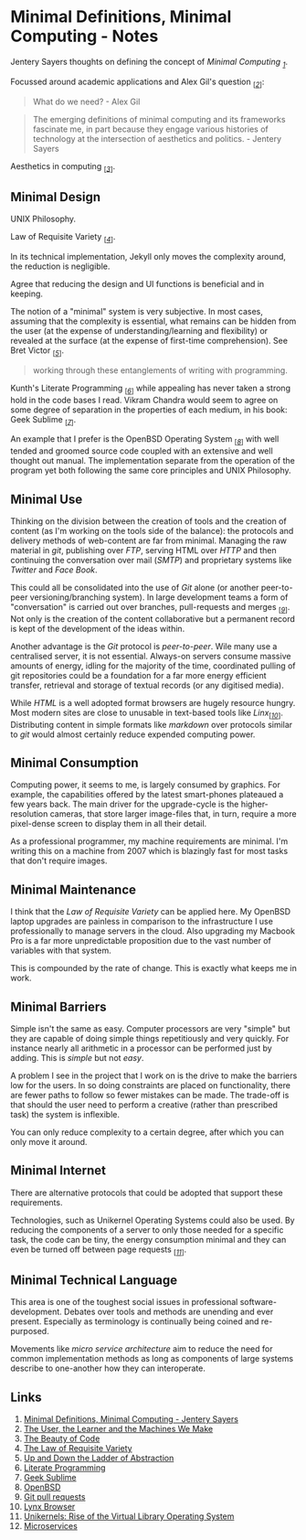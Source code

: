 # Minimal Definitions, Minimal Computing - Notes

Jentery Sayers thoughts on defining the concept of _Minimal
Computing_ <sub>_[1](#ref1)_</sub>.

Focussed around academic applications and Alex Gil's
question <sub>[_[2](#ref2)_]</sub>:

> What do we need? - Alex Gil

> The emerging definitions of minimal computing and its frameworks
> fascinate me, in part because they engage various histories of
> technology at the intersection of aesthetics and politics. - Jentery Sayers

Aesthetics in computing <sub>[_[3](#ref3)_]</sub>.

## Minimal Design

UNIX Philosophy.

Law of Requisite Variety <sub>[_[4](#ref4)_]</sub>.

In its technical implementation, Jekyll only moves the complexity
around, the reduction is negligible.

Agree that reducing the design and UI functions is beneficial and in
keeping.

The notion of a "minimal" system is very subjective. In most cases,
assuming that the complexity is essential, what remains can be hidden
from the user (at the expense of understanding/learning and
flexibility) or revealed at the surface (at the expense of first-time
comprehension). See Bret Victor <sub>[_[5](#ref5)_]</sub>.

> working through these entanglements of writing with programming.

Kunth's Literate Programming <sub>[_[6](#ref6)_]</sub> while
appealing has never taken a strong hold in the code bases I read.
Vikram Chandra would seem to agree on some degree of separation in
the properties of each medium, in his book: Geek Sublime
<sub>[_[7](#ref7)_]</sub>.

An example that I prefer is the OpenBSD Operating System
<sub>[_[8](#ref8)_]</sub> with well tended and groomed source code
coupled with an extensive and well thought out manual. The
implementation separate from the operation of the program yet both
following the same core principles and UNIX Philosophy.

## Minimal Use

Thinking on the division between the creation of tools and the
creation of content (as I'm working on the tools side of the
balance): the protocols and delivery methods of web-content are far
from minimal. Managing the raw material in _git_, publishing over
_FTP_, serving HTML over _HTTP_ and then continuing the conversation
over mail (_SMTP_) and proprietary systems like _Twitter_ and _Face
Book_.

This could all be consolidated into the use of _Git_ alone (or
another peer-to-peer versioning/branching system). In large
development teams a form of "conversation" is carried out over
branches, pull-requests and merges <sub>[_[9](#ref9)_]</sub>.
Not only is the creation of the content collaborative but a permanent
record is kept of the development of the ideas within.

Another advantage is the _Git_ protocol is _peer-to-peer_. Wile many
use a centralised server, it is not essential. Always-on servers
consume massive amounts of energy, idling for the majority of the
time, coordinated pulling of git repositories could be a foundation
for a far more energy efficient transfer, retrieval and storage of
textual records (or any digitised media).

While _HTML_ is a well adopted format browsers are hugely resource
hungry. Most modern sites are close to unusable in text-based tools
like _Linx_<sub>[_[10](#ref10)_]</sub>. Distributing content in simple
formats like _markdown_ over protocols similar to _git_ would almost
certainly reduce expended computing power.

## Minimal Consumption

Computing power, it seems to me, is largely consumed by graphics. For
example, the capabilities offered by the latest smart-phones
plateaued a few years back. The main driver for the upgrade-cycle is
the higher-resolution cameras, that store larger image-files that, in
turn, require a more pixel-dense screen to display them in all their
detail.

As a professional programmer, my machine requirements are minimal.
I'm writing this on a machine from 2007 which is blazingly fast for
most tasks that don't require images.

## Minimal Maintenance

I think that the _Law of Requisite Variety_ can be applied here. My
OpenBSD laptop upgrades are painless in comparison to the
infrastructure I use professionally to manage servers in the cloud.
Also upgrading my Macbook Pro is a far more unpredictable
proposition due to the vast number of variables with that system.

This is compounded by the rate of change. This is exactly what keeps
me in work.

## Minimal Barriers

Simple isn't the same as easy. Computer processors are very "simple"
but they are capable of doing simple things repetitiously and very
quickly. For instance nearly all arithmetic in a processor can be
performed just by adding. This is _simple_ but not _easy_.

A problem I see in the project that I work on is the drive to make
the barriers low for the users. In so doing constraints are placed on
functionality, there are fewer paths to follow so fewer mistakes can
be made. The trade-off is that should the user need to perform a
creative (rather than prescribed task) the system is inflexible.

You can only reduce complexity to a certain degree, after which you
can only move it around.

## Minimal Internet

There are alternative protocols that could be adopted that support
these requirements.

Technologies, such as Unikernel Operating Systems could also be used.
By reducing the components of a server to only those needed for a
specific task, the code can be tiny, the energy consumption minimal
and they can even be turned off between page requests
<sub>[_[11](#ref11)_]</sub>.

## Minimal Technical Language

This area is one of the toughest social issues in professional
software-development. Debates over tools and methods are unending and
ever present. Especially as terminology is continually being coined
and re-purposed.

Movements like _micro service architecture_ aim to reduce the need
for common implementation methods as long as components of large
systems describe to one-another how they can interoperate.

## Links

1. <a id="ref1"></a> [Minimal Definitions, Minimal Computing - Jentery Sayers](http://go-dh.github.io/mincomp/thoughts/2016/10/02/minimal-definitions/)
2. <a id="ref2"></a> [The User, the Learner and the Machines We Make](http://go-dh.github.io/mincomp/thoughts/2015/05/21/user-vs-learner/)
3. <a id="ref3"></a> [The Beauty of Code](http://www.theparisreview.org/blog/2014/09/05/the-beauty-of-code/)
4. <a id="ref4"></a> [The Law of Requisite Variety](https://en.wikipedia.org/wiki/Variety_(cybernetics)#The_Law_of_Requisite_Variety)
5. <a id="ref5"></a> [Up and Down the Ladder of Abstraction](http://worrydream.com/LadderOfAbstraction/)
6. <a id="ref6"></a> [Literate Programming](https://en.wikipedia.org/wiki/Literate_programming)
7. <a id="ref7"></a> [Geek Sublime](https://www.graywolfpress.org/books/geek-sublime)
8. <a id="ref8"></a> [OpenBSD](https://www.openbsd.org/)
9. <a id="ref9"></a> [Git pull requests](https://help.github.com/articles/about-pull-requests/)
10. <a id="ref10"></a> [Lynx Browser](https://en.wikipedia.org/wiki/Lynx_(web_browser))
11. <a id="ref11"></a> [Unikernels: Rise of the Virtual Library Operating System](http://queue.acm.org/detail.cfm?id=2566628)
11. <a id="ref12"></a> [Microservices](http://martinfowler.com/articles/microservices.html)
